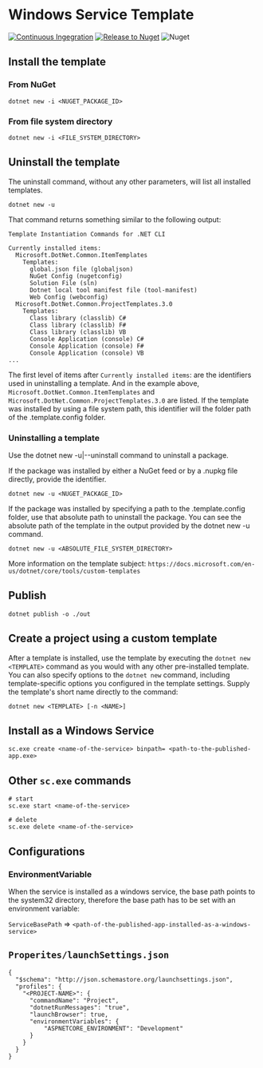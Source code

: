 # Windows Service Template
[![Continuous Ingegration](https://github.com/gsoulavy/template-windows-service-kestrel/actions/workflows/ci.yml/badge.svg)](https://github.com/gsoulavy/template-windows-service-kestrel/actions/workflows/ci.yml) [![Release to Nuget](https://github.com/gsoulavy/template-windows-service-kestrel/actions/workflows/release.yml/badge.svg)](https://github.com/gsoulavy/template-windows-service-kestrel/actions/workflows/release.yml) ![Nuget](https://img.shields.io/nuget/v/GSoulavy.Template.WindowsService.Kestrel)

## Install the template
### From NuGet
```
dotnet new -i <NUGET_PACKAGE_ID>
```
### From file system directory
```
dotnet new -i <FILE_SYSTEM_DIRECTORY>
```
## Uninstall the template
The uninstall command, without any other parameters, will list all installed templates.
```
dotnet new -u
```
That command returns something similar to the following output:
```
Template Instantiation Commands for .NET CLI

Currently installed items:
  Microsoft.DotNet.Common.ItemTemplates
    Templates:
      global.json file (globaljson)
      NuGet Config (nugetconfig)
      Solution File (sln)
      Dotnet local tool manifest file (tool-manifest)
      Web Config (webconfig)
  Microsoft.DotNet.Common.ProjectTemplates.3.0
    Templates:
      Class library (classlib) C#
      Class library (classlib) F#
      Class library (classlib) VB
      Console Application (console) C#
      Console Application (console) F#
      Console Application (console) VB
...
```
The first level of items after `Currently installed items`: are the identifiers used in uninstalling a template. And in the example above, `Microsoft.DotNet.Common.ItemTemplates` and `Microsoft.DotNet.Common.ProjectTemplates.3.0` are listed. If the template was installed by using a file system path, this identifier will the folder path of the .template.config folder.
### Uninstalling a template
Use the dotnet new -u|--uninstall command to uninstall a package.

If the package was installed by either a NuGet feed or by a .nupkg file directly, provide the identifier.
```
dotnet new -u <NUGET_PACKAGE_ID>
```
If the package was installed by specifying a path to the .template.config folder, use that absolute path to uninstall the package. You can see the absolute path of the template in the output provided by the dotnet new -u command.
```
dotnet new -u <ABSOLUTE_FILE_SYSTEM_DIRECTORY>
```

More information on the template subject: `https://docs.microsoft.com/en-us/dotnet/core/tools/custom-templates`


## Publish

```
dotnet publish -o ./out
```

## Create a project using a custom template
After a template is installed, use the template by executing the `dotnet new <TEMPLATE>` command as you would with any other pre-installed template. You can also specify options to the `dotnet new` command, including template-specific options you configured in the template settings. Supply the template's short name directly to the command:
```
dotnet new <TEMPLATE> [-n <NAME>]
```
## Install as a Windows Service
```
sc.exe create <name-of-the-service> binpath= <path-to-the-published-app.exe>
```

## Other `sc.exe` commands

```
# start
sc.exe start <name-of-the-service>

# delete
sc.exe delete <name-of-the-service>

```

## Configurations

### EnvironmentVariable
When the service is installed as a windows service, the base path points to the system32
directory, therefore the base path has to be set with an environment variable:

`ServiceBasePath` => `<path-of-the-published-app-installed-as-a-windows-service>`

## `Properites/launchSettings.json`
```
{
  "$schema": "http://json.schemastore.org/launchsettings.json",
  "profiles": {
    "<PROJECT-NAME>": {
      "commandName": "Project",
      "dotnetRunMessages": "true", 
      "launchBrowser": true,
      "environmentVariables": {
          "ASPNETCORE_ENVIRONMENT": "Development"
      }
    }
  }
}

```
